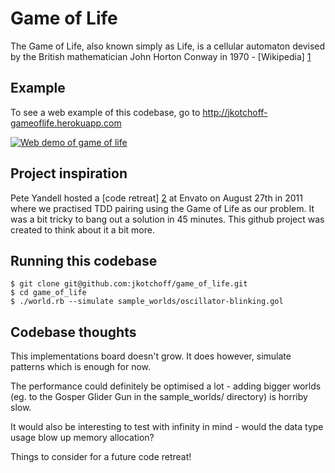 # Game of Life

The Game of Life, also known simply as Life, is a cellular automaton devised by the British 
mathematician John Horton Conway in 1970 - [Wikipedia] [1]

## Example
To see a web example of this codebase, go to http://jkotchoff-gameoflife.herokuapp.com 

[![Web demo of game of life](http://jkotchoff-gameoflife.herokuapp.com)](https://raw.githubusercontent.com/jkotchoff/game_of_life/blog/master/screenshot.png)

## Project inspiration
Pete Yandell hosted a [code retreat] [2] at Envato on August 27th in 2011 where we practised TDD pairing using the Game of Life as our problem. It was a bit tricky to bang out a solution in 45 minutes. This github project was created to think about it a bit more.

## Running this codebase

    $ git clone git@github.com:jkotchoff/game_of_life.git
    $ cd game_of_life
    $ ./world.rb --simulate sample_worlds/oscillator-blinking.gol

## Codebase thoughts
This implementations board doesn't grow. It does however, simulate patterns which is enough for now.

The performance could definitely be optimised a lot - adding bigger worlds (eg. to the Gosper Glider Gun in the sample_worlds/ directory) is horriby slow. 

It would also be interesting to test with infinity in mind - would the data type usage blow up memory allocation?

Things to consider for a future code retreat!

  [1]: http://en.wikipedia.org/wiki/Conway's_Game_of_Life "Wikipedia"
  [2]: http://notes.envato.com/developers/code-retreat/   "code retreat"  
